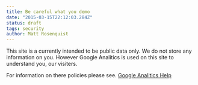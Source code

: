 ```yaml
---
title: Be careful what you demo
date: "2015-03-15T22:12:03.284Z"
status: draft
tags: security
author: Matt Rosenquist
---
```




This site is a currently intended to be public data only. We do not store any information on you. However Google Analitics is used on this site to understand you, our visiters. 

For information on there policies please see.
[Google Analitics Help](https://support.google.com/analytics/answer/6004245?hl=en)
